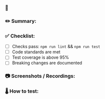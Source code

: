 <!-- PR naming is important. To automatically link your PR inside Jira, title should start with
${ProjectKey}-${ticketNumber}, eg. "UI-99: Add PR Template" -->

### :ticket: <!-- jira-ticket-link -->

### :pencil2: Summary:

<!--
- summary of
- changes in
- point form
-->

### :white_check_mark: Checklist:

<!-- mark applicable checkboxes with [x] -->

- [ ] Checks pass: `npm run lint` && `npm run test`
- [ ] Code standards are met <!-- link to short style guide, which shows best practice theme usage etc. -->
- [ ] Test coverage is above 95% <!-- min test coverage -->
- [ ] Breaking changes are documented

### :camera: Screenshots / Recordings:

<!-- ![alt text](url) - or use GitHub’s own image uploader / drag-and-drop  -->

### :thermometer: How to test:

<!-- Make it easy for others to review, test your code, eg.
- Checkout ${branchName}
- Compare ${newComponent} story with ${linkToDesigns}
- etc.
-->
